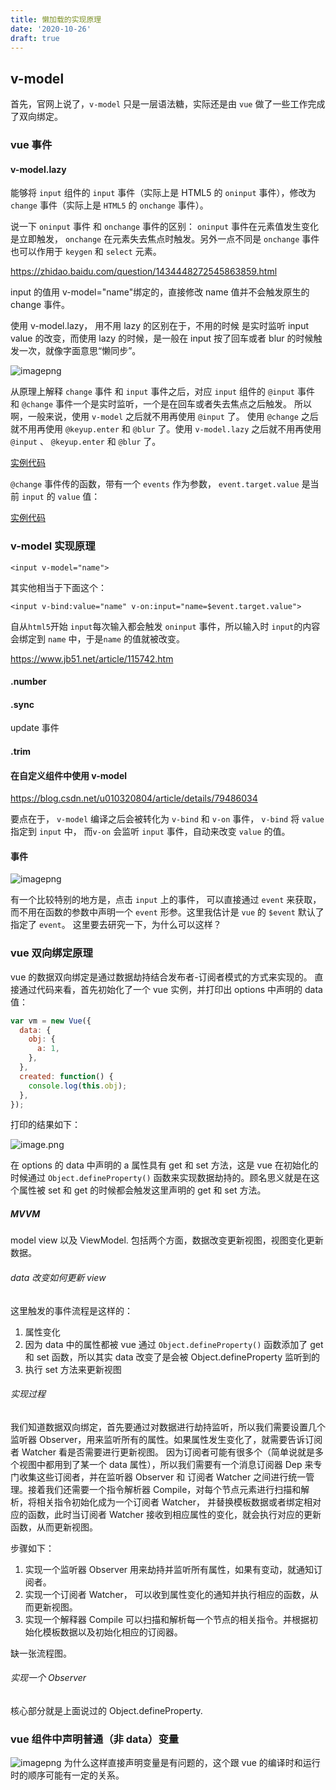 ```yaml
---
title: 懒加载的实现原理
date: '2020-10-26'
draft: true
---
```


## v-model

首先，官网上说了，`v-model` 只是一层语法糖，实际还是由 `vue` 做了一些工作完成了双向绑定。

### vue 事件

#### v-model.lazy

能够将 `input` 组件的 `input` 事件（实际上是 HTML5 的 `oninput` 事件），修改为 `change` 事件（实际上是 `HTML5` 的 `onchange` 事件）。

说一下 `oninput` 事件 和 `onchange` 事件的区别： `oninput` 事件在元素值发生变化是立即触发， `onchange` 在元素失去焦点时触发。另外一点不同是 `onchange` 事件也可以作用于 `keygen` 和 `select` 元素。

https://zhidao.baidu.com/question/1434448272545863859.html

input 的值用 v-model="name"绑定的，直接修改 name 值并不会触发原生的 change 事件。

使用 v-model.lazy， 用不用 lazy 的区别在于，不用的时候 是实时监听 input value 的改变，而使用 lazy 的时候，是一般在 input 按了回车或者 blur 的时候触发一次，就像字面意思“懒同步”。

![imagepng](http://media.zhijianzhang.cn//file/2018/11/36ce916c157b480eab608c8bed9f364a_image.png)

从原理上解释 `change` 事件 和 `input` 事件之后，对应 `input` 组件的 `@input` 事件 和 `@change` 事件一个是实时监听，一个是在回车或者失去焦点之后触发。 所以啊，一般来说，使用 `v-model` 之后就不用再使用 `@input` 了。 使用 `@change` 之后就不用再使用 `@keyup.enter` 和 `@blur` 了。使用 `v-model.lazy` 之后就不用再使用 `@input` 、 `@keyup.enter` 和 `@blur` 了。

[实例代码](https://jsbin.com/fofuviwogu/edit?html,js,console,output)

`@change` 事件传的函数，带有一个 `events` 作为参数， `event.target.value` 是当前 `input` 的 `value` 值：

[实例代码](https://jsbin.com/wetivivuva/1/edit?js,console,output)

### v-model 实现原理

```vue
<input v-model="name">
```

其实他相当于下面这个：

```vue
<input v-bind:value="name" v-on:input="name=$event.target.value">
```

自从`html5`开始 `input`每次输入都会触发 `oninput` 事件，所以输入时 `input`的内容会绑定到 `name` 中，于是`name` 的值就被改变。

https://www.jb51.net/article/115742.htm

#### .number

#### .sync

update 事件

#### .trim

#### 在自定义组件中使用 v-model

https://blog.csdn.net/u010320804/article/details/79486034

要点在于， `v-model` 编译之后会被转化为 `v-bind` 和 `v-on` 事件， `v-bind` 将 `value` 指定到 `input` 中， 而`v-on` 会监听 `input` 事件，自动来改变 `value` 的值。

#### 事件

![imagepng](http://media.zhijianzhang.cn//file/2018/11/13741f3a972d41fe9de82a1bb260700d_image.png)

有一个比较特别的地方是，点击 `input` 上的事件， 可以直接通过 `event` 来获取，而不用在函数的参数中声明一个 `event` 形参。这里我估计是 `vue` 的 `$event` 默认了指定了 `event`。 这里要去研究一下，为什么可以这样？

### vue 双向绑定原理

vue 的数据双向绑定是通过数据劫持结合发布者-订阅者模式的方式来实现的。
直接通过代码来看，首先初始化了一个 vue 实例，并打印出 options 中声明的 data 值：

```js
var vm = new Vue({
  data: {
    obj: {
      a: 1,
    },
  },
  created: function() {
    console.log(this.obj);
  },
});
```

打印的结果如下：

![image.png](https://img.hacpai.com/file/2019/04/image-085db5b8.png)

在 options 的 data 中声明的 a 属性具有 get 和 set 方法，这是 vue 在初始化的时候通过 `Object.defineProperty()` 函数来实现数据劫持的。顾名思义就是在这个属性被 set 和 get 的时候都会触发这里声明的 get 和 set 方法。

##### MVVM

model view 以及 ViewModel. 包括两个方面，数据改变更新视图，视图变化更新数据。

###### data 改变如何更新 view

这里触发的事件流程是这样的：

1. 属性变化
2. 因为 data 中的属性都被 vue 通过 `Object.defineProperty()` 函数添加了 get 和 set 函数，所以其实 data 改变了是会被 Object.defineProperty 监听到的
3. 执行 set 方法来更新视图

###### 实现过程

我们知道数据双向绑定，首先要通过对数据进行劫持监听，所以我们需要设置几个监听器 Observer，用来监听所有的属性。如果属性发生变化了，就需要告诉订阅者 Watcher 看是否需要进行更新视图。 因为订阅者可能有很多个（简单说就是多个视图中都用到了某一个 data 属性），所以我们需要有一个消息订阅器 Dep 来专门收集这些订阅者，并在监听器 Observer 和 订阅者 Watcher 之间进行统一管理。接着我们还需要一个指令解析器 Compile，对每个节点元素进行扫描和解析，将相关指令初始化成为一个订阅者 Watcher， 并替换模板数据或者绑定相对应的函数，此时当订阅者 Watcher 接收到相应属性的变化，就会执行对应的更新函数，从而更新视图。

步骤如下：

1. 实现一个监听器 Observer 用来劫持并监听所有属性，如果有变动，就通知订阅者。
2. 实现一个订阅者 Watcher， 可以收到属性变化的通知并执行相应的函数，从而更新视图。
3. 实现一个解释器 Compile 可以扫描和解析每一个节点的相关指令。并根据初始化模板数据以及初始化相应的订阅器。

缺一张流程图。

###### 实现一个 Observer

核心部分就是上面说过的 Object.defineProperty.

### vue 组件中声明普通（非 data）变量

![imagepng](http://media.zhijianzhang.cn//file/2019/01/2d02e966c50541268512ffdab5b9f9c1_image.png)
为什么这样直接声明变量是有问题的，这个跟 vue 的编译时和运行时的顺序可能有一定的关系。
